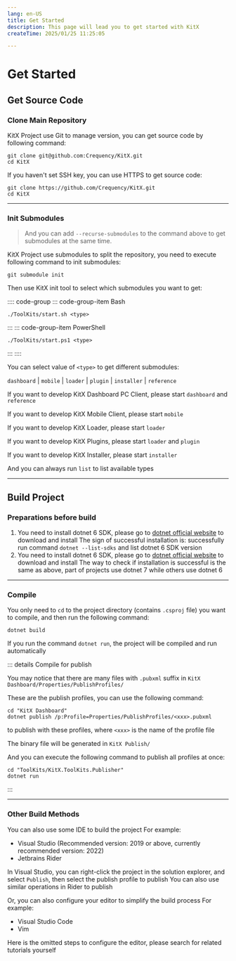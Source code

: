 ```yaml
---
lang: en-US
title: Get Started
description: This page will lead you to get started with KitX
createTime: 2025/01/25 11:25:05

---
```


# Get Started

## Get Source Code

### Clone Main Repository

KitX Project use Git to manage version, you can get source code by following command:

```shell
git clone git@github.com:Crequency/KitX.git
cd KitX
```

If you haven't set SSH key, you can use HTTPS to get source code:

```shell
git clone https://github.com/Crequency/KitX.git
cd KitX
```

---

### Init Submodules

> And you can add `--recurse-submodules` to the command above to get submodules at the same time.

KitX Project use submodules to split the repository, you need to execute following command to init submodules:

```shell
git submodule init
```

Then use KitX init tool to select which submodules you want to get:

:::: code-group
::: code-group-item Bash
```shell
./ToolKits/start.sh <type>
```
:::
::: code-group-item PowerShell
```pwsh
./ToolKits/start.ps1 <type>
```
:::
::::

You can select value of `<type>` to get different submodules:

`dashboard` | `mobile` | `loader` | `plugin` | `installer` | `reference`

If you want to develop KitX Dashboard PC Client, please start `dashboard` and `reference`

If you want to develop KitX Mobile Client, please start `mobile`

If you want to develop KitX Loader, please start `loader`

If you want to develop KitX Plugins, please start `loader` and `plugin`

If you want to develop KitX Installer, please start `installer`

And you can always run `list` to list available types

---

## Build Project

### Preparations before build

1. You need to install dotnet 6 SDK, please go to [dotnet official website](https://dotnet.microsoft.com/download/dotnet/6.0) to download and install
   The sign of successful installation is: successfully run command `dotnet --list-sdks` and list dotnet 6 SDK version
2. You need to install dotnet 6 SDK, please go to [dotnet official website](https://dotnet.microsoft.com/download/dotnet/7.0) to download and install
   The way to check if installation is successful is the same as above, part of projects use dotnet 7 while others use dotnet 6

---

### Compile

You only need to `cd` to the project directory (contains `.csproj` file) you want to compile, and then run the following command:

```shell
dotnet build
```

If you run the command `dotnet run`, the project will be compiled and run automatically

::: details Compile for publish

You may notice that there are many files with `.pubxml` suffix in `KitX Dashboard/Properties/PublishProfiles/`

These are the publish profiles, you can use the following command:

```shell
cd "KitX Dashboard"
dotnet publish /p:Profile=Properties/PublishProfiles/<xxx>.pubxml
```

to publish with these profiles, where `<xxx>` is the name of the profile file

The binary file will be generated in `KitX Publish/`

And you can execute the following command to publish all profiles at once:

```shell
cd "ToolKits/KitX.ToolKits.Publisher"
dotnet run
```

:::

---

### Other Build Methods

You can also use some IDE to build the project
For example:
- Visual Studio (Recommended version: 2019 or above, currently recommended version: 2022)
- Jetbrains Rider

In Visual Studio, you can right-click the project in the solution explorer, and select `Publish`, then select the publish profile to publish
You can also use similar operations in Rider to publish

Or, you can also configure your editor to simplify the build process
For example:
- Visual Studio Code
- Vim

Here is the omitted steps to configure the editor, please search for related tutorials yourself

